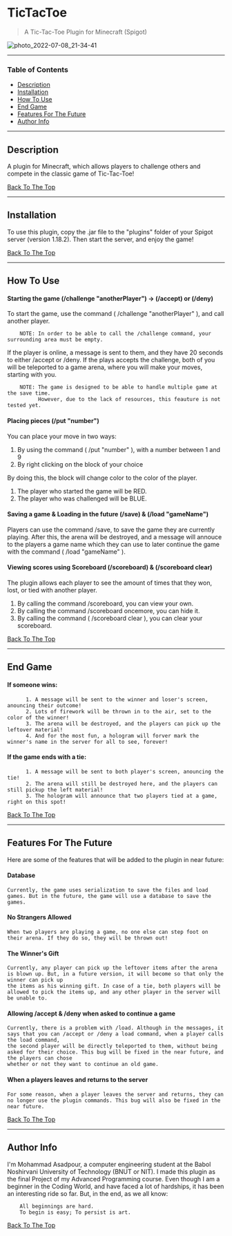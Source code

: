 # TicTacToe

> A Tic-Tac-Toe Plugin for Minecraft (Spigot)

![photo_2022-07-08_21-34-41](https://user-images.githubusercontent.com/107719378/178038077-7ad835c2-3c77-4187-9584-fb1d85ac8f5a.jpg)

---

### Table of Contents

- [Description](#description)
- [Installation](#installation)
- [How To Use](#how-to-use)
- [End Game](#end-game)
- [Features For The Future](#features-for-the-future)
- [Author Info](#author-info)

---

## Description

A plugin for Minecraft, which allows players to challenge others and compete in the classic game of Tic-Tac-Toe!

[Back To The Top](#tictactoe)

---

## Installation

To use this plugin, copy the .jar file to the "plugins" folder of your Spigot server (version 1.18.2). Then start the server, and enjoy the game!

[Back To The Top](#tictactoe)

---

## How To Use

#### Starting the game (/challenge "anotherPlayer") -> (/accept) or (/deny)

To start the game, use the command ( /challenge "anotherPlayer" ), and call another player. 

        NOTE: In order to be able to call the /challenge command, your surrounding area must be empty.
        
If the player is online, a message is sent to them, and they have 20 seconds to either /accept or /deny.
If the plays accepts the challenge, both of you will be teleported to a game arena, where you will make your moves, starting with you.
  
        NOTE: The game is designed to be able to handle multiple game at the save time.
              However, due to the lack of resources, this feauture is not tested yet.

#### Placing pieces (/put "number")
  
You can place your move in two ways:
  1. By using the command ( /put "number" ), with a number between 1 and 9
  2. By right clicking on the block of your choice
  
By doing this, the block will change color to the color of the player.
  1. The player who started the game will be RED.
  2. The player who was challenged will be BLUE.
  
#### Saving a game & Loading in the future (/save) & (/load "gameName")

Players can use the command /save, to save the game they are currently playing. After this, the arena will be destroyed, 
and a message will annouce to the players a game name which they can use to later continue the game with the command ( /load "gameName" ).

#### Viewing scores using Scoreboard (/scoreboard) & (/scoreboard clear)

The plugin allows each player to see the amount of times that they won, lost, or tied with another player.
  1. By calling the command /scoreboard, you can view your own.
  2. By calling the command /scoreboard oncemore, you can hide it.
  3. By calling the command ( /scoreboard clear ), you can clear your scoreboard.

[Back To The Top](#tictactoe)
  
---

## End Game
  
  #### If someone wins:
          1. A message will be sent to the winner and loser's screen, anouncing their outcome!
          2. Lots of firework will be thrown in to the air, set to the color of the winner!
          3. The arena will be destroyed, and the players can pick up the leftover material!
          4. And for the most fun, a hologram will forver mark the winner's name in the server for all to see, forever!
  #### If the game ends with a tie:
          1. A message will be sent to both player's screen, anouncing the tie!
          2. The arena will still be destroyed here, and the players can still pickup the left material!
          3. The hologram will announce that two players tied at a game, right on this spot!
  
  [Back To The Top](#tictactoe)
  
---

## Features For The Future
  
Here are some of the features that will be added to the plugin in near future:
    
#### Database
    Currently, the game uses serialization to save the files and load games. But in the future, the game will use a database to save the games.

#### No Strangers Allowed
    When two players are playing a game, no one else can step foot on their arena. If they do so, they will be thrown out!
        
#### The Winner's Gift
    Currently, any player can pick up the leftover items after the arena is blown up. But, in a future version, it will become so that only the winner can pick up
    the items as his winning gift. In case of a tie, both players will be allowed to pick the items up, and any other player in the server will be unable to.
        
#### Allowing /accept & /deny when asked to continue a game
    Currently, there is a problem with /load. Although in the messages, it says that you can /accept or /deny a load command, when a player calls the load command, 
    the second player will be directly teleported to them, without being asked for their choice. This bug will be fixed in the near future, and the players can chose
    whether or not they want to continue an old game.
  
#### When a players leaves and returns to the server
    For some reason, when a player leaves the server and returns, they can no longer use the plugin commands. This bug will also be fixed in the near future.
  
[Back To The Top](#tictactoe)
  
---

## Author Info

I'm Mohammad Asadpour, a computer engineering student at the Babol Noshirvani University of Technology (BNUT or NIT). I made this plugin as the final Project of my Advanced Programming course. Even though I am a beginner in the Coding World, and have faced a lot of hardships, it has been an interesting ride so far. But, in the end, as we all know:
        
        All beginnings are hard.
        To begin is easy; To persist is art.

[Back To The Top](#tictactoe)
